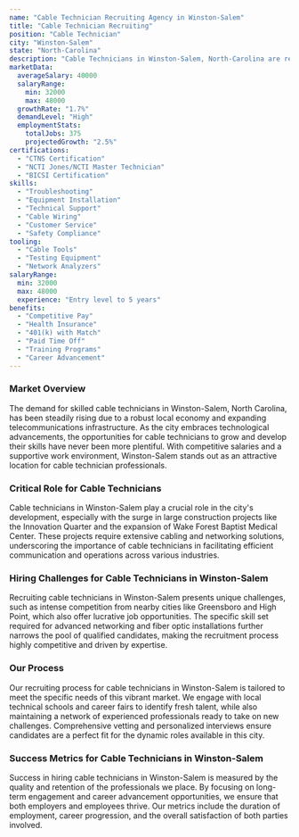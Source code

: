```yaml
---
name: "Cable Technician Recruiting Agency in Winston-Salem"
title: "Cable Technician Recruiting"
position: "Cable Technician"
city: "Winston-Salem"
state: "North-Carolina"
description: "Cable Technicians in Winston-Salem, North-Carolina are responsible for installing, maintaining, and repairing cable infrastructure, often providing direct service to clients' homes."
marketData:
  averageSalary: 40000
  salaryRange:
    min: 32000
    max: 48000
  growthRate: "1.7%"
  demandLevel: "High"
  employmentStats:
    totalJobs: 375
    projectedGrowth: "2.5%"
certifications:
  - "CTNS Certification"
  - "NCTI Jones/NCTI Master Technician"
  - "BICSI Certification"
skills:
  - "Troubleshooting"
  - "Equipment Installation"
  - "Technical Support"
  - "Cable Wiring"
  - "Customer Service"
  - "Safety Compliance"
tooling:
  - "Cable Tools"
  - "Testing Equipment"
  - "Network Analyzers"
salaryRange:
  min: 32000
  max: 48000
  experience: "Entry level to 5 years"
benefits:
  - "Competitive Pay"
  - "Health Insurance"
  - "401(k) with Match"
  - "Paid Time Off"
  - "Training Programs"
  - "Career Advancement"
---
```


### Market Overview
The demand for skilled cable technicians in Winston-Salem, North Carolina, has been steadily rising due to a robust local economy and expanding telecommunications infrastructure. As the city embraces technological advancements, the opportunities for cable technicians to grow and develop their skills have never been more plentiful. With competitive salaries and a supportive work environment, Winston-Salem stands out as an attractive location for cable technician professionals.

### Critical Role for Cable Technicians
Cable technicians in Winston-Salem play a crucial role in the city's development, especially with the surge in large construction projects like the Innovation Quarter and the expansion of Wake Forest Baptist Medical Center. These projects require extensive cabling and networking solutions, underscoring the importance of cable technicians in facilitating efficient communication and operations across various industries.

### Hiring Challenges for Cable Technicians in Winston-Salem
Recruiting cable technicians in Winston-Salem presents unique challenges, such as intense competition from nearby cities like Greensboro and High Point, which also offer lucrative job opportunities. The specific skill set required for advanced networking and fiber optic installations further narrows the pool of qualified candidates, making the recruitment process highly competitive and driven by expertise.

### Our Process
Our recruiting process for cable technicians in Winston-Salem is tailored to meet the specific needs of this vibrant market. We engage with local technical schools and career fairs to identify fresh talent, while also maintaining a network of experienced professionals ready to take on new challenges. Comprehensive vetting and personalized interviews ensure candidates are a perfect fit for the dynamic roles available in this city.

### Success Metrics for Cable Technicians in Winston-Salem
Success in hiring cable technicians in Winston-Salem is measured by the quality and retention of the professionals we place. By focusing on long-term engagement and career advancement opportunities, we ensure that both employers and employees thrive. Our metrics include the duration of employment, career progression, and the overall satisfaction of both parties involved.